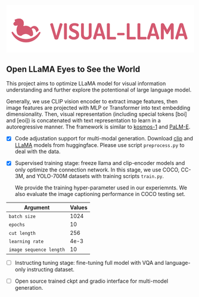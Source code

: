 <p align="center">
     <img src="figures/logo.png" alt="logo" width = "600">
     <br/>
</p>



## Open LLaMA Eyes to See the World

This project aims to optimize LLaMA model for visual information understanding and further explore the potentional of large language model. 

Generally, we use CLIP vision encoder to extract image features, then image features are projected with MLP or Transformer into text embedding dimensionality. Then, visual representation (including special tokens [boi] and [eoi]) is concatenated with text representation to learn in a autoregressive manner. The framework is similar to [kosmos-1](https://arxiv.org/pdf/2302.14045.pdf) and [PaLM-E](https://palm-e.github.io/).


- [X] Code adjustation support for multi-modal generation. Download [clip](https://huggingface.co/openai/clip-vit-large-patch14) and [LLaMA](https://huggingface.co/decapoda-research/llama-7b-hf) models from huggingface. Please use script ```preprocess.py``` to deal with the data. 

- [X] Supervised training stage: freeze llama and clip-encoder models and only optimize the connection network. In this stage, we use COCO, CC-3M, and YOLO-700M datasets with training scripts ```train.py```. 

     We provide the training hyper-parameter used in our experiemnts.  We also evaluate the image captioning performance in COCO testing set. 
       
| Argument | Values |
|------|------|
| `batch size` | 1024 |
| `epochs` | 10 |
| `cut length` | 256 |
| `learning rate` | 4e-3 |
| `image sequence length` | 10 |




- [ ] Instructing tuning stage: fine-tuning full model with VQA and language-only instructing dataset. 

- [ ] Open source trained ckpt and gradio interface for multi-model generation. 






